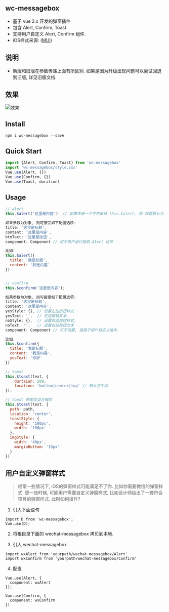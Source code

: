 ## wc-messagebox
* 基于 vue 2.x 开发的弹窗插件
* 包含 Alert, Confirm, Toast
* 支持用户自定义 Alert, Confirm 组件.
* iOS样式来源: ([MUI](http://dev.dcloud.net.cn/mui/))


## 说明
* 新版和旧版在参数传递上面有所区别. 如果是因为升级出现问题可以尝试回退到旧版, 详见旧版文档.

## 效果
![效果](https://ooo.0o0.ooo/2017/07/08/595fc5a93517b.gif)


## Install
```shell
npm i wc-messagebox --save
```

## Quick Start
```javascript
import {Alert, Confirm, Toast} from 'wc-messagebox'
import 'wc-messagebox/style.css'
Vue.use(Alert, {})
Vue.use(Confirm, {})
Vue.use(Toast, duration)
```


## Usage
```javascript
// alert
this.$alert('这里是内容')  // 如果传递一个字符串给 this.$alert, 则 标题默认为 '提示', 按钮默认为 '确定'

如果参数为对象, 则可接受如下配置选项:
title: '这里是标题',
content: '这里是内容',
btnText: '这里是按钮',
component: Component // 用于用户自行指明 Alert 组件

比如:
this.$alert({
  title: '我是标题',
  content: '我是内容'
})


// confirm
this.$confirm('这里是内容');

如果参数为对象, 则可接受如下配置选项:
title: '这里是标题',
content: '这里是内容',
yesStyle: {}, // 设置左边按钮样式
yesText: '',  // 左边按钮文本,
noStyle: {},  // 设置右边按钮样式,
noText: '',   // 设置右边按钮文本
component: Component // 可不设置, 适用于用户自定义组件.

比如:
this.$confirm({
  title: '我是标题',
  content: '我是内容',
  yesText: '你好'
})

// toast
this.$toast(text, {
    durtaion: 200,
    location: 'bottom|center|top' // 默认在中间
});

// toast 的图文混合模式
this.$toast(text, {
  path: path,
  location: 'center',
  toastStyle: {
    height: '100px',
    width: '100px'
  },
  imgStyle: {
    width: '40px',
    marginBottom: '15px'
  }
})
```


## 用户自定义弹窗样式
> 经常一些情况下, iOS的弹窗样式可能满足不了你. 比如你需要微信的弹窗样式.
更一些时候, 可能用户需要自定义弹窗样式, 比如设计师给出了一套符合项目的弹窗样式. 
此时如何操作?

1. 引入下面语句
```
import D from 'wc-messagebox';
Vue.use(D);
```

2. 将根目录下面的 wechat-messagebox 拷贝到本地.

3. 引入 wechat-messagebox
```
import wxAlert from 'yourpath/wechat-messagebox/Alert'
import wxConfirm from 'yourpath/wechat-messagebox/Confirm'
```

4. 配置
```
Vue.use(Alert, {
  component: wxAlert
});

Vue.use(Confirm, {
  component: wxConfirm
})
```
























